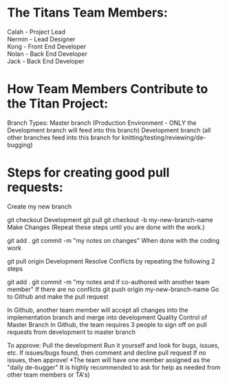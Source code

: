 # The Titans Team Members:
Calah - Project Lead<br>
Nermin - Lead Designer<br>
Kong - Front End Developer<br>
Nolan - Back End Developer<br>
Jack - Back End Developer

# How Team Members Contribute to the Titan Project:
Branch Types:
Master branch (Production Environment - ONLY the Development branch will feed into this branch)
Development branch (all other branches feed into this branch for knitting/testing/reviewing/de-bugging)

# Steps for creating good pull requests:
Create my new branch

git checkout Development
git pull
git checkout -b my-new-branch-name
Make Changes (Repeat these steps until you are done with the work.)

git add .
git commit -m "my notes on changes"
When done with the coding work

git pull origin Development
Resolve Conflicts by repeating the following 2 steps

git add .
git commit -m "my notes and if co-authored with another team member"
If there are no conflicts
git push origin my-new-branch-name
Go to Github and make the pull request

In Github, another team member will accept all changes into the implementation branch and merge into development
Quality Control of Master Branch
In Github, the team requires 3 people to sign off on pull requests from development to master branch

To approve:
Pull the development
Run it yourself and look for bugs, issues, etc.
If issues/bugs found, then comment and decline pull request
If no issues, then approve! *The team will have one member assigned as the "daily de-bugger" It is highly recommended to ask for help as needed from other team members or TA's)
